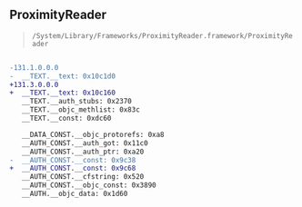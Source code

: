 ## ProximityReader

> `/System/Library/Frameworks/ProximityReader.framework/ProximityReader`

```diff

-131.1.0.0.0
-  __TEXT.__text: 0x10c1d0
+131.3.0.0.0
+  __TEXT.__text: 0x10c160
   __TEXT.__auth_stubs: 0x2370
   __TEXT.__objc_methlist: 0x83c
   __TEXT.__const: 0xdc60

   __DATA_CONST.__objc_protorefs: 0xa8
   __AUTH_CONST.__auth_got: 0x11c0
   __AUTH_CONST.__auth_ptr: 0xa20
-  __AUTH_CONST.__const: 0x9c38
+  __AUTH_CONST.__const: 0x9c68
   __AUTH_CONST.__cfstring: 0x520
   __AUTH_CONST.__objc_const: 0x3890
   __AUTH.__objc_data: 0x1d60

```
